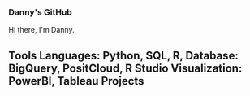 ### Danny's GitHub
Hi there, I'm Danny.

**Tools**
Languages: Python, SQL, R, 
Database: BigQuery, PositCloud, R Studio
Visualization: PowerBI, Tableau
Projects
 - 
